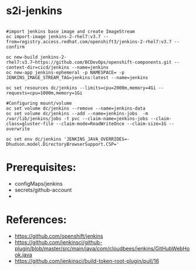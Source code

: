 # s2i-jenkins

```

#import jenkins base image and create ImageStream
oc import-image jenkins-2-rhel7:v3.7 --from=registry.access.redhat.com/openshift3/jenkins-2-rhel7:v3.7 --confirm

oc new-build jenkins-2-rhel7:v3.7~https://github.com/BCDevOps/openshift-components.git --context-dir=cicd/jenkins --name=jenkins
oc new-app jenkins-ephemeral -p NAMESPACE= -p JENKINS_IMAGE_STREAM_TAG=jenkins:latest --name=jenkins

oc set resources dc/jenkins --limits=cpu=2000m,memory=4Gi --requests=cpu=1000m,memory=1Gi

#Configuring mount/volume
oc set volume dc/jenkins --remove --name=jenkins-data
oc set volume dc/jenkins --add --name=jenkins-jobs  -m /var/lib/jenkins/jobs -t pvc --claim-name=jenkins-jobs --claim-class=gluster-file --claim-mode=ReadWriteOnce --claim-size=1G --overwrite

oc set env dc/jenkins 'JENKINS_JAVA_OVERRIDES=-Dhudson.model.DirectoryBrowserSupport.CSP='

```

# Prerequisites:
- configMaps/jenkins
- secrets/github-account
- 


# References:

- https://github.com/openshift/jenkins
- https://github.com/jenkinsci/github-plugin/blob/master/src/main/java/com/cloudbees/jenkins/GitHubWebHook.java
- https://github.com/jenkinsci/build-token-root-plugin/pull/16

